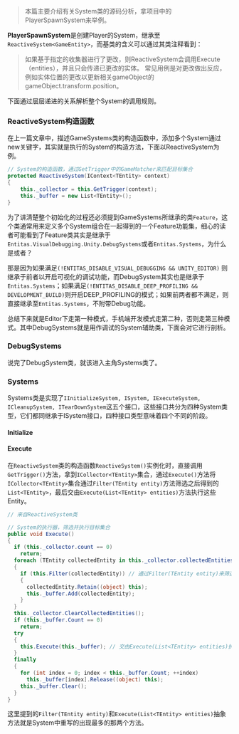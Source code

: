 > 本篇主要介绍有关System类的源码分析，拿项目中的PlayerSpawnSystem来举例。



**PlayerSpawnSystem**是创建Player的System，继承至`ReactiveSystem<GameEntity>`，而基类的含义可以通过其类注释看到：

>如果基于指定的收集器进行了更改，则ReactiveSystem会调用Execute（entities），并且只会传递已更改的实体。
>常见用例是对更改做出反应，例如实体位置的更改以更新相关gameObject的gameObject.transform.position。

下面通过层层递进的关系解析整个System的调用规则。

### ReactiveSystem构造函数

在上一篇文章中，描述GameSystems类的构造函数中，添加多个System通过new关键字，其实就是执行的System的构造方法，下面以ReactiveSystem为例。

```csharp
// System的构造函数，通过GetTrigger中的GameMatcher来匹配目标集合
protected ReactiveSystem(IContext<TEntity> context)
{
    this._collector = this.GetTrigger(context);
    this._buffer = new List<TEntity>();
}
```

为了讲清楚整个初始化的过程还必须提到GameSystems所继承的类`Feature`，这个类通常用来定义多个System组合在一起得到的一个Feature功能集，细心的读者可能看到了Feature类其实是继承于`Entitas.VisualDebugging.Unity.DebugSystems`或者`Entitas.Systems`，为什么是或者？

那是因为如果满足`(!ENTITAS_DISABLE_VISUAL_DEBUGGING && UNITY_EDITOR)` 则继承于前者以开启可视化的调试功能，而DebugSystem其实也是继承于`Entitas.Systems`；如果满足`(!ENTITAS_DISABLE_DEEP_PROFILING && DEVELOPMENT_BUILD)`则开启DEEP_PROFILING的模式；如果前两者都不满足，则直接继承至`Entitas.Systems`，不附带Debug功能。

总结下来就是Editor下走第一种模式，手机端开发模式走第二种，否则走第三种模式。其中DebugSystems就是用作调试的System辅助类，下面会对它进行剖析。



### DebugSystems



说完了DebugSystem类，就该进入主角Systems类了。

### Systems
Systems类是实现了`IInitializeSystem, ISystem, IExecuteSystem, ICleanupSystem, ITearDownSystem`这五个接口，这些接口共分为四种System类型，它们都同继承于ISystem接口，四种接口类型意味着四个不同的阶段。



#### Initialize



#### Execute

在`ReactiveSystem`类的构造函数`ReactiveSystem()`实例化时，直接调用`GetTrigger()`方法，拿到`ICollector<TEntity>`集合，通过`Execute()`方法将`ICollector<TEntity>`集合通过`Filter(TEntity entity)`方法筛选之后得到的`List<TEntity>`，最后交由`Execute(List<TEntity> entities)`方法执行这些Entity。

```csharp
// 来自ReactiveSystem类

// System的执行器，筛选并执行目标集合
public void Execute()
{
  if (this._collector.count == 0)
	return;
  foreach (TEntity collectedEntity in this._collector.collectedEntities)
  {
	if (this.Filter(collectedEntity)) // 通过Filter(TEntity entity)来筛选目标实体集合
	{
	  collectedEntity.Retain((object) this);
	  this._buffer.Add(collectedEntity);
	}
  }
  this._collector.ClearCollectedEntities();
  if (this._buffer.Count == 0)
	return;
  try
  {
	this.Execute(this._buffer); // 交由Execute(List<TEntity> entities)执行
  }
  finally
  {
	for (int index = 0; index < this._buffer.Count; ++index)
	  this._buffer[index].Release((object) this);
	this._buffer.Clear();
  }
}

```

这里提到的`Filter(TEntity entity)`和`Execute(List<TEntity> entities)`抽象方法就是System中重写的出现最多的那两个方法。

